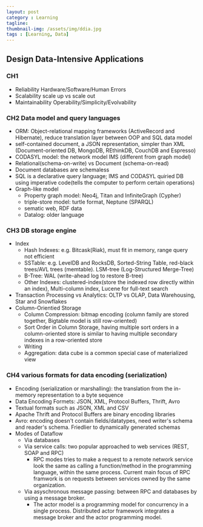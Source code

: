 ```yaml
---
layout: post
category : Learning
tagline: 
thumbnail-img: /assets/img/ddia.jpg
tags : [Learning, Data]
---
```


## Design Data-Intensive Applications

### CH1 
  * Reliability		Hardware/Software/Human Errors 
  * Scalability 	scale up vs scale out
  * Maintainability	Operability/Simplicity/Evolvability

### CH2 Data model and query languages
  * ORM: Object-relational mapping frameworks (ActiveRecord and Hibernate), reduce translation layer between OOP and SQL data model
  * self-contained document, a JSON representation, simpler than XML (Document-oriented DB, MongoDB, REthinkDB, CouchDB and Espresso)
  * CODASYL model: the network model IMS (different from graph model)
  * Relational(schema-on-write) vs Document (schema-on-read)
  * Document databases are schemaless
  * SQL is a declarative query language; IMS and CODASYL quiried DB using imperative code(tells the computer to perform certain operations)
  * Graph-like model
    * Property graph model: Neo4j, Titan and InfiniteGraph (Cypher)
    * triple-store model: turtle format, Neptune (SPARQL)
    * sematic web, RDF data
    * Datalog: older language

### CH3 DB storage engine
  * Index
    * Hash Indexes: e.g. Bitcask(Riak), must fit in memory, range query not efficient
    * SSTable: e.g. LevelDB and RocksDB, Sorted-String Table, red-black trees/AVL trees (memtable). LSM-tree (Log-Structured Merge-Tree)
    * B-Tree: WAL (write-ahead log to restore B-tree)
    * Other Indexes: clustered-index(store the indexed row directly within an index), Multi-column index, Lucene for full-text search 
  * Transaction Processing vs Analytics: OLTP vs OLAP, Data Warehousing, Star and Snowflakes
  * Column-Orientied Storage
    * Column Compression: bitmap encoding (column family are stored together, Bigtable model is still row-oriented)
    * Sort Order in Column Storage, having multiple sort orders in a column-oriented store is similar to having multiple secondary indexes in a row-oriented store
    * Writing
    * Aggregation: data cube is a common special case of materialized view

### CH4 various formats for data encoding (serialization)
  * Encoding (serialization or marshalling): the translation from the in-memory representation to a byte sequence
  * Data Encoding Formets: JSON, XML, Protocol Buffers, Thrift, Avro
  * Textual formats such as JSON, XML and CSV
  * Apache Thrift and Protocol Buffers are binary encoding libraries
  * Avro: encoding doesn't contain fields/datatypes, need writer's schema and reader's schema. Friedlier to dynamically generated schemas
  * Modes of Dataflow
    * Via databases
    * Via service calls: two popular approached to web services (REST, SOAP and RPC)
      * RPC modes tries to make a request to a remote network service look the same as calling a function/method in the programming language, within the same process. Current main focus of RPC framwork is on requests between services owned by the same organization.
    * Via asyschronous message passing: between RPC and databases by using a message broker. 
      * The actor model is a programming model for concurrency in a single process. Distributed actor framework integrates a message broker and the actor programming model.